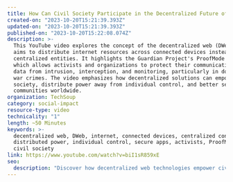 ```yaml
---
title: How Can Civil Society Participate in the Decentralized Future of the Web?
created-on: "2023-10-20T15:21:39.393Z"
updated-on: "2023-10-20T15:21:39.393Z"
published-on: "2023-10-20T15:22:08.074Z"
description: >-
  This YouTube video explores the concept of the decentralized web (DWeb), which
  aims to distribute internet resources across connected devices instead of
  centralized entities. It highlights the Guardian Project's ProofMode app,
  which allows activists and organizations to protect their communications and
  data from intrusion, interception, and monitoring, particularly in documenting
  war crimes. The video emphasizes how decentralized solutions can empower civil
  society, distribute power away from individual control, and better serve
  communities worldwide.
organization: TechSoup
category: social-impact
resource-type: video
technicality: "1"
length: ~50 Minutes
keywords: >-
  decentralized web, DWeb, internet, connected devices, centralized control,
  distributed power, individual control, secure apps, activists, ProofMode app,
  civil society
link: https://www.youtube.com/watch?v=biI1sR859xE
seo:
  description: "Discover how decentralized web technologies empower civil society through tools like ProofMode that help document war crimes while protecting data from surveillance and censorship."
---
```

